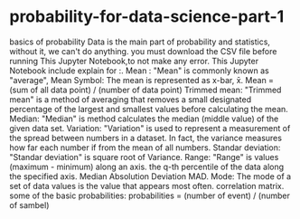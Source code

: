 # probability-for-data-science-part-1
basics of probability
Data is the main part of probability and statistics, without it, we can't do anything.
you must download the CSV  file  before running This Jupyter Notebook,to not make any error.
This Jupyter Notebook include  explain for :.
Mean :
"Mean" is commonly known as "average",
Mean Symbol: The mean is represented as x-bar, x̄.
Mean = (sum of all data point) / (number of data point)
Trimmed mean:
"Trimmed mean" is a method of averaging that removes a small 
designated percentage of the largest and smallest values before calculating the mean.
Median:
"Median" is method calculates the median (middle value) of the given data set.
Variation:
"Variation" is used to represent a measurement of the spread between numbers in a dataset.
In fact, the variance measures how far each number if from the mean of all numbers.
Standar deviation:
"Standar deviation" is square root of Variance.
Range:
"Range" is values (maximum - minimum) along an axis.
the q-th percentile of the data along the specified axis.
Median Absolution Deviation MAD.
Mode:
The mode of a set of data values is the value that appears most often.
correlation matrix.
some of the basic probabilities:
probabilities = (number of event) / (number of sambel)

